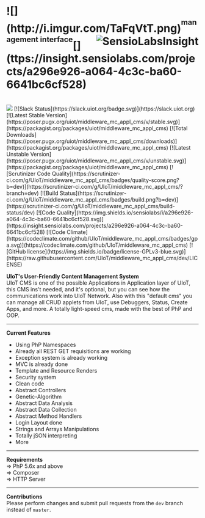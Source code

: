 <h1>![](http://i.imgur.com/TaFqVtT.png)<sup><sup>management interface</sup></sup>[<img alt="SensioLabsInsight" src="https://insight.sensiolabs.com/projects/a296e926-a064-4c3c-ba60-6641bc6cf528/big.png" align="right">](ttps://insight.sensiolabs.com/projects/a296e926-a064-4c3c-ba60-6641bc6cf528)<sub><sub><sup></h1></sup></sub></sub>
<br>
<a href="https://zenhub.com"><img src="https://raw.githubusercontent.com/ZenHubIO/support/master/zenhub-badge.png"></a> [![Slack Status](https://slack.uiot.org/badge.svg)](https://slack.uiot.org)
[![Latest Stable Version](https://poser.pugx.org/uiot/middleware_mc_appl_cms/v/stable.svg)](https://packagist.org/packages/uiot/middleware_mc_appl_cms) [![Total Downloads](https://poser.pugx.org/uiot/middleware_mc_appl_cms/downloads)](https://packagist.org/packages/uiot/middleware_mc_appl_cms) [![Latest Unstable Version](https://poser.pugx.org/uiot/middleware_mc_appl_cms/v/unstable.svg)](https://packagist.org/packages/uiot/middleware_mc_appl_cms) [![Scrutinizer Code Quality](https://scrutinizer-ci.com/g/UIoT/middleware_mc_appl_cms/badges/quality-score.png?b=dev)](https://scrutinizer-ci.com/g/UIoT/middleware_mc_appl_cms/?branch=dev) [![Build Status](https://scrutinizer-ci.com/g/UIoT/middleware_mc_appl_cms/badges/build.png?b=dev)](https://scrutinizer-ci.com/g/UIoT/middleware_mc_appl_cms/build-status/dev) [![Code Quality](https://img.shields.io/sensiolabs/i/a296e926-a064-4c3c-ba60-6641bc6cf528.svg)](https://insight.sensiolabs.com/projects/a296e926-a064-4c3c-ba60-6641bc6cf528) [![Code Climate](https://codeclimate.com/github/UIoT/middleware_mc_appl_cms/badges/gpa.svg)](https://codeclimate.com/github/UIoT/middleware_mc_appl_cms) [![GitHub license](https://img.shields.io/badge/license-GPLv3-blue.svg)](https://raw.githubusercontent.com/UIoT/middleware_mc_appl_cms/dev/LICENSE)

<b>UIoT's User-Friendly Content Management System</b><br>
UIoT CMS is one of the possible Applications in Application layer of UIoT, this CMS ins't needed, and it's optional, but you can see how the communications work into UIoT Network. Also with this "default cms" you can manage all CRUD applets from UIoT, use Debuggers, Status, Create Apps, and more. A totally light-speed cms, made with the best of PhP and OOP.

----------------------------------------------------

<b>Current Features</b><br>
- Using PhP Namespaces
- Already all REST GET requisitions are working
- Exception system is already working
- MVC is already done
- Template and Resource Renders
- Security system
- Clean code
- Abstract Controllers
- Genetic-Algorithm
- Abstract Data Analysis
- Abstract Data Collection
- Abstract Method Handlers
- Login Layout done
- Strings and Arrays Manipulations
- Totally jSON interpreting
- More

----------------------------------------------------

<b>Requirements</b><br>
 &#8658; PhP 5.6x and above<br/>
 &#8658; Composer<br/>
 &#8658; HTTP Server<br/>

----------------------------------------------------

<b>Contributions</b><br>
Please perform changes and submit pull requests from the ``dev`` branch instead of ``master``.
